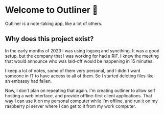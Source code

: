 # Welcome to Outliner 👋

Outliner is a note-taking app, like a lot of others.

## Why does this project exist?

In the early months of 2023 I was using logseq and syncthing. It was a good setup, but the company that
I was working for had a RIF. I knew the meeting that would announce who was laid-off would be happening
in 15 minutes.

I keep a lot of notes, some of them very personal, and I didn't want someone in IT to have access to
all of them. So I started deleting files like an embassy had fallen.

Now, I don't plan on repeating that again. I'm creating outliner to allow self hosting a web interface,
and provide offline-first client applications. That way I can use it on my personal computer while I'm
offline, and run it on my raspberry pi server where I can get to it from my work computer.